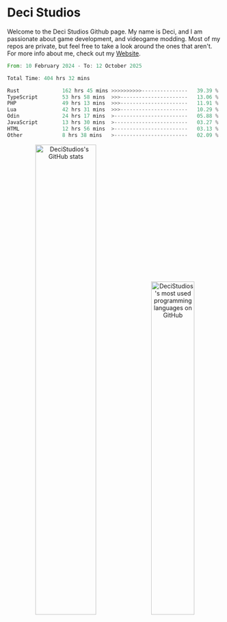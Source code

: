 # Deci Studios
Welcome to the Deci Studios Github page. My name is Deci, and I am passionate about game development, and videogame modding. Most of my repos are private, but feel free to take a look around the ones that aren't.
For more info about me, check out my <a href="https://decidev.co.uk" target="_blank">Website</a>.
<!--START_SECTION:waka-->

```rust
From: 10 February 2024 - To: 12 October 2025

Total Time: 404 hrs 32 mins

Rust              162 hrs 45 mins >>>>>>>>>>---------------   39.39 %
TypeScript        53 hrs 58 mins  >>>----------------------   13.06 %
PHP               49 hrs 13 mins  >>>----------------------   11.91 %
Lua               42 hrs 31 mins  >>>----------------------   10.29 %
Odin              24 hrs 17 mins  >------------------------   05.88 %
JavaScript        13 hrs 30 mins  >------------------------   03.27 %
HTML              12 hrs 56 mins  >------------------------   03.13 %
Other             8 hrs 38 mins   >------------------------   02.09 %
```

<!--END_SECTION:waka-->
<p align="center">
  <a href="https://github.com/anuraghazra/github-readme-stats" target="_blank"><img src="https://github-readme-stats.vercel.app/api?username=decistudios&show_icons=true&count_private=true&theme=omni&hide_border=true" alt="DeciStudios's GitHub stats" width="53.1%" /></a>
  <a href="https://github.com/anuraghazra/github-readme-stats" target="_blank"><img width="44.7%" src="https://github-readme-stats.vercel.app/api/top-langs/?username=decistudios&theme=omni&layout=compact&hide_border=true&langs_count=6" alt="DeciStudios's most used programming languages on GitHub" /></a>
</p>


